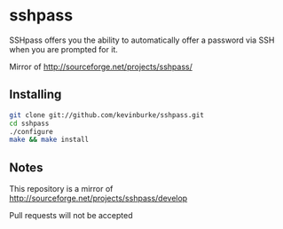 # sshpass
SSHpass offers you the ability to automatically offer a password via SSH when
you are prompted for it.

Mirror of http://sourceforge.net/projects/sshpass/

## Installing

```bash
git clone git://github.com/kevinburke/sshpass.git
cd sshpass
./configure
make && make install
```

## Notes

This repository is a mirror of http://sourceforge.net/projects/sshpass/develop

Pull requests will not be accepted
